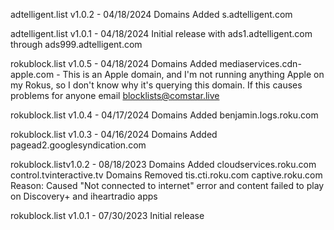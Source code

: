 adtelligent.list v1.0.2 - 04/18/2024
  Domains Added
    s.adtelligent.com

adtelligent.list v1.0.1 - 04/18/2024
  Initial release with ads1.adtelligent.com through ads999.adtelligent.com

rokublock.list v1.0.5 - 04/18/2024
  Domains Added
  mediaservices.cdn-apple.com - This is an Apple domain, and I'm not running anything Apple on my Rokus, so I don't know why it's querying this domain. If this causes problems for anyone email blocklists@comstar.live

rokublock.list v1.0.4 - 04/17/2024
  Domains Added
    benjamin.logs.roku.com

rokublock.list v1.0.3 - 04/16/2024
  Domains Added
    pagead2.googlesyndication.com

rokublock.listv1.0.2 - 08/18/2023
  Domains Added 
    cloudservices.roku.com
    control.tvinteractive.tv
  Domains Removed
  tis.cti.roku.com
  captive.roku.com
  Reason: Caused "Not connected to internet" error and content failed to play on Discovery+ and iheartradio apps

rokublock.list v1.0.1 - 07/30/2023
  Initial release
